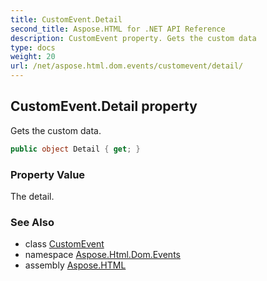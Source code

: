 ```yaml
---
title: CustomEvent.Detail
second_title: Aspose.HTML for .NET API Reference
description: CustomEvent property. Gets the custom data
type: docs
weight: 20
url: /net/aspose.html.dom.events/customevent/detail/
---
```

## CustomEvent.Detail property

Gets the custom data.

```csharp
public object Detail { get; }
```

### Property Value

The detail.

### See Also

* class [CustomEvent](../)
* namespace [Aspose.Html.Dom.Events](../../customevent/)
* assembly [Aspose.HTML](../../../)
